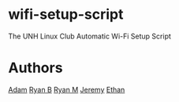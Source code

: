 # wifi-setup-script
The UNH Linux Club Automatic Wi-Fi Setup Script

Authors
=======

[Adam](mailto:aleblanc501@outlook.com)
[Ryan B](mailto:rwb1005@wildcats.unh.edu)
[Ryan M](mailto:rm1085@wildcats.unh.edu)
[Jeremy](mailto:jp18@wildcats.unh.edu)
[Ethan](mailto:es2025@wildcats.unh.edu)
